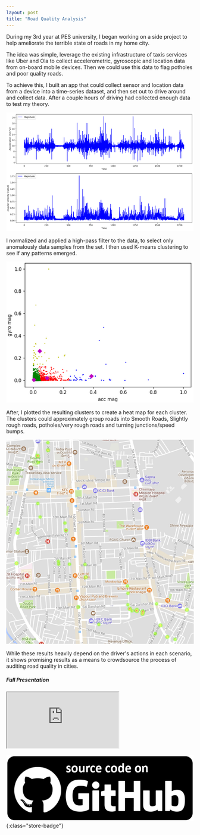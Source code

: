 ```yaml
---
layout: post
title: "Road Quality Analysis"
---
```


During my 3rd year at PES university, I began working on a side project to help ameliorate the terrible state of roads in my home city. 

The idea was simple, leverage the existing infrastructure of taxis services like Uber and Ola to collect accelerometric, gyroscopic and location data from on-board mobile devices. Then we could use this data to flag potholes and poor quality roads.

To achieve this, I built an app that could collect sensor and location data from a device into a time-series dataset, and then set out to drive around and collect data. After a couple hours of driving had collected enough data to test my theory.

![Vehicle Telemetry Data](/assets/media/rca_data.jpg)

I normalized and applied a high-pass filter to the data, to select only anomalously data samples from the set. I then used K-means clustering to see if any patterns emerged.

![K-Means Clustering Scatter Plot](/assets/media/rca_cluster.jpg)

After, I plotted the resulting clusters to create a heat map for each cluster. The clusters could approximately group roads into Smooth Roads, Slightly rough roads, potholes/very rough roads and turning junctions/speed bumps.

![Heat Map of Bad Roads](/assets/media/rca_map.jpg)

While these results heavily depend on the driver's actions in each scenario, it shows promising results as a means to crowdsource the process of auditing road quality in cities.

##### Full Presentation
<div class="yt-video-holder">
    <iframe class="yt-video" src="https://docs.google.com/presentation/d/e/2PACX-1vQHbeQfnXL31ENmpIoF5IKgssxJDkYRu-SaQckRn0SBr73ojk326B8StiDFVzudAzru9flm77Tx0MI9/embed?start=false&loop=false&delayms=3000" allowfullscreen="true" mozallowfullscreen="true" webkitallowfullscreen="true"></iframe>
</div>

[![Github Link](/assets/media/github-badge.png)](https://github.com/xSooDx/seeker){:class="store-badge"}